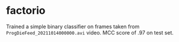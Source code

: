 # factorio

Trained a simple binary classifier on frames taken from `ProgDieFeed_20211014000000.avi` video.
MCC score of .97 on test set.
